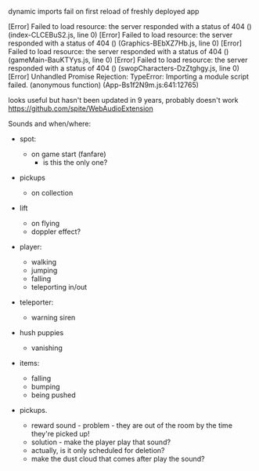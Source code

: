 dynamic imports fail on first reload of freshly deployed app

[Error] Failed to load resource: the server responded with a status of 404 () (index-CLCEBuS2.js, line 0)
[Error] Failed to load resource: the server responded with a status of 404 () (Graphics-BEbXZ7Hb.js, line 0)
[Error] Failed to load resource: the server responded with a status of 404 () (gameMain-BauKTYys.js, line 0)
[Error] Failed to load resource: the server responded with a status of 404 () (swopCharacters-DzZtghgy.js, line 0)
[Error] Unhandled Promise Rejection: TypeError: Importing a module script failed.
	(anonymous function) (App-Bs1f2N9m.js:641:12765)


looks useful but hasn't been updated in 9 years, probably doesn't work
https://github.com/spite/WebAudioExtension


Sounds and when/where:

* spot:
	- on game start (fanfare)
		- is this the only one?

* pickups
	- on collection

* lift
	- on flying
	- doppler effect?	

* player:
	- walking
	- jumping 
	- falling
	- teleporting in/out

* teleporter:
	- warning siren

* hush puppies
	- vanishing

* items:
	- falling	
	- bumping
	- being pushed

* pickups.
	- reward sound - problem - they are out of the room by the time they're picked up!	
	- solution - make the player play that sound?
	- actually, is it only scheduled for deletion?
	- make the dust cloud that comes after play the sound?